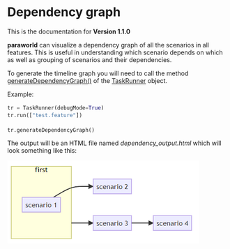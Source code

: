 # Dependency graph

This is the documentation for **Version 1.1.0**

**paraworld** can visualize a dependency graph of all the scenarios in all features. This is useful in understanding which scenario depends on which as well as grouping of scenarios and their dependencies.

To generate the timeline graph you will need to call the method [generateDependencyGraph()](api.md#generatedependencygraph) of the [TaskRunner](api.md#class-taskrunner) object.

Example:

```python
tr = TaskRunner(debugMode=True)
tr.run(["test.feature"])

tr.generateDependencyGraph()
```

The output will be an HTML file named *dependency_output.html* which will look something like this:

![](../images/dependency-output.png)
